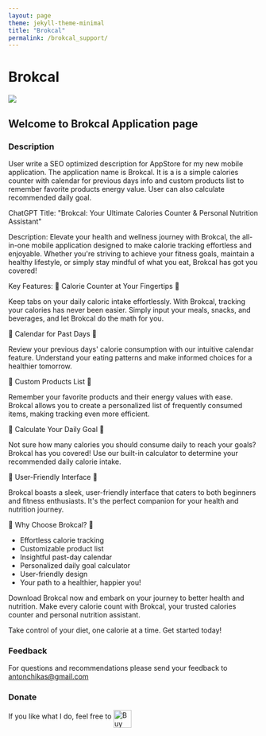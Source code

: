 ```yaml
---
layout: page
theme: jekyll-theme-minimal
title: "Brokcal"
permalink: /brokcal_support/
---
```


# Brokcal
![](https://i.ibb.co/nfPS58b/feature-graphic.png)

## Welcome to Brokcal Application page

### Description
User
write a SEO optimized description for AppStore for my new mobile application. The application name is Brokcal. It is a is a simple calories counter with calendar for previous days info and custom products list to remember favorite products energy value. User can also calculate recommended daily goal.

ChatGPT
Title: "Brokcal: Your Ultimate Calories Counter & Personal Nutrition Assistant"

Description:
Elevate your health and wellness journey with Brokcal, the all-in-one mobile application designed to make calorie tracking effortless and enjoyable. Whether you're striving to achieve your fitness goals, maintain a healthy lifestyle, or simply stay mindful of what you eat, Brokcal has got you covered!

Key Features:
🍏 Calorie Counter at Your Fingertips 🍏

Keep tabs on your daily caloric intake effortlessly. With Brokcal, tracking your calories has never been easier. Simply input your meals, snacks, and beverages, and let Brokcal do the math for you.

📅 Calendar for Past Days 📅

Review your previous days' calorie consumption with our intuitive calendar feature. Understand your eating patterns and make informed choices for a healthier tomorrow.

📝 Custom Products List 📝

Remember your favorite products and their energy values with ease. Brokcal allows you to create a personalized list of frequently consumed items, making tracking even more efficient.

🎯 Calculate Your Daily Goal 🎯

Not sure how many calories you should consume daily to reach your goals? Brokcal has you covered! Use our built-in calculator to determine your recommended daily calorie intake.

🤳 User-Friendly Interface 🤳

Brokcal boasts a sleek, user-friendly interface that caters to both beginners and fitness enthusiasts. It's the perfect companion for your health and nutrition journey.

🌟 Why Choose Brokcal? 🌟

- Effortless calorie tracking
- Customizable product list
- Insightful past-day calendar
- Personalized daily goal calculator
- User-friendly design
- Your path to a healthier, happier you!

Download Brokcal now and embark on your journey to better health and nutrition. Make every calorie count with Brokcal, your trusted calories counter and personal nutrition assistant.

Take control of your diet, one calorie at a time. Get started today!

### Feedback
For questions and recommendations please send your feedback to <antonchikas@gmail.com>

### Donate
If you like what I do, feel free to <a href='https://ko-fi.com/K3K56CCST' target='_blank'><img height='36' style='border:0px;height:36px' align="middle" src='https://cdn.ko-fi.com/cdn/kofi1.png?v=3' border='0' alt='Buy Me a Coffee at ko-fi.com' /></a>
